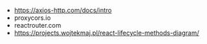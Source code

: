 - https://axios-http.com/docs/intro
- proxycors.io
- reactrouter.com
- https://projects.wojtekmaj.pl/react-lifecycle-methods-diagram/